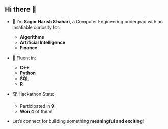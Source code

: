 ## Hi there 👋

- 👋 I’m **Sagar Harish Shahari**, a Computer Engineering undergrad with an insatiable curiosity for:
  - **Algorithms**
  - **Artificial Intelligence**
  - **Finance**

- 🧠 Fluent in:
  - **C++**
  - **Python**
  - **SQL**
  - **R**


- 🏆 Hackathon Stats:
  - Participated in **9**
  - **Won 4** of them!

-  Let’s connect for building something **meaningful and exciting**!

